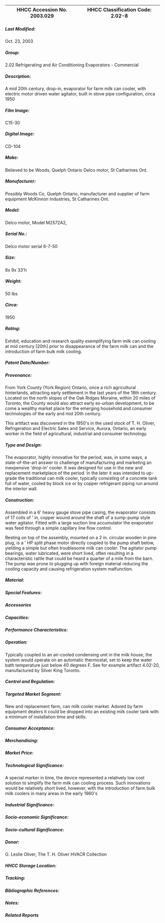 | **HHCC Accession No. 2003.029** |**HHCC Classification Code:  2.02-8**|
| ----------- | ----------- |

##### Last Modified:
Oct. 23, 2003

##### Group:
2.02 Refrigerating and Air Conditioning Evaporators - Commercial

##### Description:
A mid 20th century, drop-in, evaporator for farm milk can cooler, with electric motor driven water agitator, built in stove pipe configuration, circa 1950

##### Film Image:
C15-30

##### Digital Image:
CD-104

##### Make:
Believed to be Woods, Quelph Ontario
Delco motor, St Catharines Ont.

##### Manufacturer:
Possibly  Woods Co, Quelph Ontario, manufacturer and supplier of farm equipment 
McKinnon Industries, St Catharines Ont.

##### Model:
Delco motor, Model M2572A2,

##### Serial No.:
Delco motor serial 6-7-50

##### Size:
8x 9x 33'h

##### Weight:
50 lbs

##### Circa:
1950

##### Rating:
Exhibit, education and research quality exemplifying farm milk can cooling at mid century [20th] prior to disappearance of the farm milk can and the introduction of farm bulk milk cooling.

##### Patent Date/Number:


##### Provenance:
From York County (York Region) Ontario, once a rich agricultural hinterlands, attracting early settlement in the last years of the 18th century. Located on the north slopes of the Oak Ridges Moraine, within 20 miles of Toronto, the County would also attract early ex-urban development, to be come a wealthy market place for the emerging household and consumer technologies of the early and mid 20th century. 

This artifact was discovered in the 1950's in the used stock of T. H. Oliver, Refrigeration and Electric Sales and Service, Aurora, Ontario, an early worker in the field of agricultural, industrial and consumer technology.

##### Type and Design:
The evaporator, highly innovative for the period, was, in some ways, a state-of-the-art answer to challenge of manufacturing and marketing an inexpensive  'drop-in' cooler. It was designed for use in the new and replacement marketplace of the period. In the later it was intended to up-grade the traditional can milk cooler, typically consisting of a concrete tank full of water, cooled by block ice or by copper refrigerant piping run around the interior wall.

##### Construction:
Assembled in a 6' heavy gauge stove pipe casing, the evaporator consists of 17 coils of ' in, copper wound around the shaft of a sump-pump style water agitator. Fitted with a large suction line accumulator the evaporator was feed through a simple capillary line flow control.

Resting on top of the assembly, mounted on a 2 in. circular wooden in pine plug, is a ' HP split phase motor directly coupled to the pump shaft below, yielding a simple but often troublesome milk can cooler. The agitator pump bearings, water lubricated, were short lived, often resulting in a characteristic rattle that could be heard a quarter of a mile from the barn. The pump was prone to plugging up with foreign material reducing the cooling capacity and causing refrigeration system malfunction.

##### Material:


##### Special Features:


##### Accessories


##### Capacities:


##### Performance Characteristics:


##### Operation:
Typically coupled to an air-cooled condensing unit in the milk house, the system would operate on an automatic thermostat, set to keep the water bath temperature just below 40 degrees F.  See for example artifact 4.02-20,  manufactured by Silver King Toronto.

##### Control and Regulation:


##### Targeted Market Segment:
New and replacement farm, can milk cooler market. Adored by farm equipment dealers it could be dropped into an existing milk cooler tank with a minimum of installation time and skills.

##### Consumer Acceptance:


##### Merchandising:


##### Market Price:


##### Technological Significance:
A special marker in time, the device represented a relatively low cost solution to simplify the farm milk can cooling process. Such innovations would be relatively short lived, however, with the introduction of farm bulk milk coolers in many areas in the early 1960's

##### Industrial Significance:


##### Socio-economic Significance:


##### Socio-cultural Significance:


##### Donor:
G. Leslie Oliver, The T. H. Oliver HVACR Collection

##### HHCC Storage Location:


##### Tracking:


##### Bibliographic References:


##### Notes:


##### Related Reports

